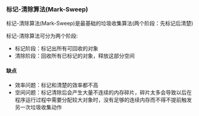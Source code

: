 ### 标记-清除算法(Mark-Sweep) ###
标记-清除算法(Mark-Sweep)是最基础的垃圾收集算法(两个阶段：先标记后清楚)

标记-清除算法可分为两个阶段:
* 标记阶段：标记出所有可回收的对象
* 清除阶段：回收所有已标记的对象，释放这部分空间

#### 缺点 ####
* 效率问题：标记和清楚的效率都不高
* 空间问题：标记清除后会产生大量不连续的内存碎片，碎片太多会导致以后在程序运行过程中需要分配较大对象时，没有足够的连续内存而不得不提前触发另一次垃圾收集动作
